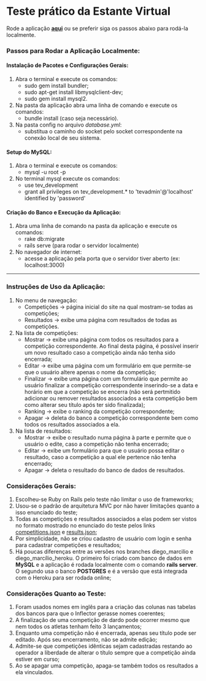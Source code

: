 # Teste prático da Estante Virtual

Rode a aplicação [**aqui**](https://guarded-meadow-23996.herokuapp.com/) ou se preferir siga os passos abaixo para rodá-la localmente.

### Passos para Rodar a Aplicação **Localmente**:
#### Instalação de Pacotes e Configurações Gerais:
1. Abra o terminal e execute os comandos:
	- sudo gem install bundler;
	- sudo apt-get install libmysqlclient-dev;
	- sudo gem install mysql2.
2. Na pasta da aplicação abra uma linha de comando e execute os comandos:
	- bundle install (caso seja necessário).
3. Na pasta config no arquivo *database.yml*:
	- substitua o caminho do socket pelo socket correspondente na conexão local de seu sistema.

#### Setup do MySQL:
1. Abra o terminal e execute os comandos:
	- mysql -u root -p
2. No terminal mysql execute os comandos:
	- use tev_development
	- grant all privileges on tev_development.* to 'tevadmin'@'localhost' identified by 'password'

#### Criação do Banco e Execução da Aplicação:
1. Abra uma linha de comando na pasta da aplicação e execute os comandos:
	- rake db:migrate
	- rails serve (para rodar o servidor localmente)
2. No navegador de internet:
	- acesse a aplicação pela porta que o servidor tiver aberto (ex: localhost:3000)

---

### Instruções de Uso da Aplicação:
1. No menu de navegação:
	- Competições -> página inicial do site na qual mostram-se todas as competições;
	- Resultados -> exibe uma página com resultados de todas as competições.
2. Na lista de competições:
	- Mostrar -> exibe uma página com todos os resultados para a competição correspondente. Ao final desta página, é possível inserir um novo resultado caso a competição ainda não tenha sido encerrada;
	- Editar -> exibe uma página com um formulário em que permite-se que o usuário altere apenas o nome da competição;
	- Finalizar -> exibe uma página com um formulário que permite ao usuário finalizar a competição correspondente inserindo-se a data e horário em que a competição se encerra (não será pertmitido adicionar ou remover resultados associados a esta competição bem como alterar seu título após ter sido finalizada);
	- Ranking -> exibe o ranking da competição correspondente;
	- Apagar -> deleta do banco a competição correspondente bem como todos os resultados associados a ela.
3. Na lista de resultados:
	- Mostrar -> exibe o resultado numa página à parte e permite que o usuário o edite, caso a competição não tenha encerrado;
	- Editar -> exibe um formulário para que o usuário possa editar o resultado, caso a competição a qual ele pertence não tenha encerrado;
	- Apagar -> deleta o resultado do banco de dados de resultados.

### Considerações Gerais:
1. Escolheu-se Ruby on Rails pelo teste não limitar o uso de frameworks;
2. Usou-se o padrão de arquitetura MVC por não haver limitações quanto a isso enunciado do teste;
3. Todas as competições e resultados associados a elas podem ser vistos no formato mostrado no enunciado do teste pelos links [competitions.json](https://guarded-meadow-23996.herokuapp.com/competitions.json) e [results.json](https://guarded-meadow-23996.herokuapp.com/results.json);
4. Por simplicidade, não se criou cadastro de usuário com login e senha para cadastrar competições e resultados;
5. Há poucas diferenças entre as versões nos branches diego_marcilio e diego_marcílio_heroku. O primeiro foi criado com banco de dados em **MySQL** e a aplicação é rodada localmente com o comando **rails server**. O segundo usa o banco **POSTGRES** e é a versão que está integrada com o Heroku para ser rodada online;

### Considerações Quanto ao Teste:
1. Foram usados nomes em inglês para a criação das colunas nas tabelas dos bancos para que o Inflector gerasse nomes coerentes;
2. A finalização de uma competição de dardo pode ocorrer mesmo que nem todos os atletas tenham feito 3 lançamentos;
3. Enquanto uma competição não é encerrada, apenas seu título pode ser editado. Após seu encerramento, não se admite edição;
4. Admite-se que competições idênticas sejam cadastradas restando ao operador a liberdade de alterar o título sempre que a competição ainda estiver em curso;
5. Ao se apagar uma competição, apaga-se também todos os resultados a ela vinculados.